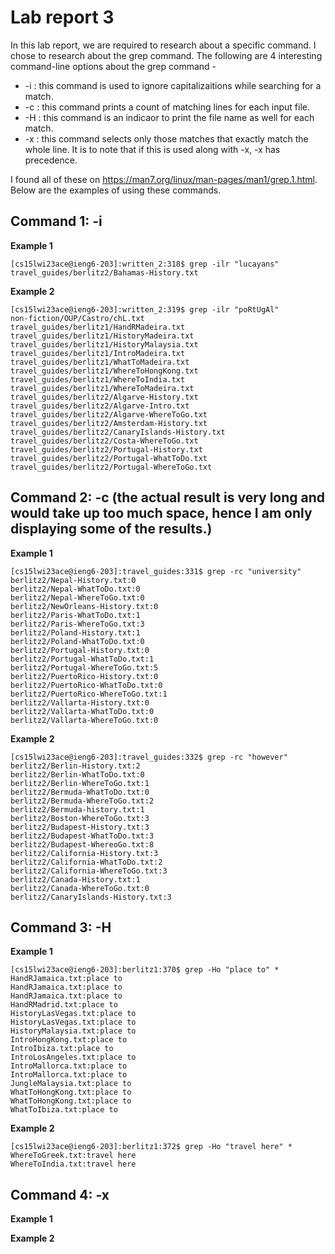 # Lab report 3
In this lab report, we are required to research about a specific command. I chose to research about the grep command. The following are 4 interesting command-line options about the grep command - 
* -i : this command is used to ignore capitalizaitions while searching for a match.
* -c : this command prints a count of matching lines for each input file.
* -H : this command is an indicaor to print the file name as well for each match.
* -x : this command selects only those matches that exactly match the whole line. It is to note that if this is used along with -x, -x has precedence.

I found all of these on https://man7.org/linux/man-pages/man1/grep.1.html. Below are the examples of using these commands.
## Command 1: -i
**Example 1**
```
[cs15lwi23ace@ieng6-203]:written_2:318$ grep -ilr "lucayans"
travel_guides/berlitz2/Bahamas-History.txt
```

**Example 2**
```
[cs15lwi23ace@ieng6-203]:written_2:319$ grep -ilr "poRtUgAl"
non-fiction/OUP/Castro/chL.txt
travel_guides/berlitz1/HandRMadeira.txt
travel_guides/berlitz1/HistoryMadeira.txt
travel_guides/berlitz1/HistoryMalaysia.txt
travel_guides/berlitz1/IntroMadeira.txt
travel_guides/berlitz1/WhatToMadeira.txt
travel_guides/berlitz1/WhereToHongKong.txt
travel_guides/berlitz1/WhereToIndia.txt
travel_guides/berlitz1/WhereToMadeira.txt
travel_guides/berlitz2/Algarve-History.txt
travel_guides/berlitz2/Algarve-Intro.txt
travel_guides/berlitz2/Algarve-WhereToGo.txt
travel_guides/berlitz2/Amsterdam-History.txt
travel_guides/berlitz2/CanaryIslands-History.txt
travel_guides/berlitz2/Costa-WhereToGo.txt
travel_guides/berlitz2/Portugal-History.txt
travel_guides/berlitz2/Portugal-WhatToDo.txt
travel_guides/berlitz2/Portugal-WhereToGo.txt
```

## Command 2: -c (the actual result is very long and would take up too much space, hence I am only displaying some of the results.)
**Example 1**
```
[cs15lwi23ace@ieng6-203]:travel_guides:331$ grep -rc "university"
berlitz2/Nepal-History.txt:0
berlitz2/Nepal-WhatToDo.txt:0
berlitz2/Nepal-WhereToGo.txt:0
berlitz2/NewOrleans-History.txt:0
berlitz2/Paris-WhatToDo.txt:1
berlitz2/Paris-WhereToGo.txt:3
berlitz2/Poland-History.txt:1
berlitz2/Poland-WhatToDo.txt:0
berlitz2/Portugal-History.txt:0
berlitz2/Portugal-WhatToDo.txt:1
berlitz2/Portugal-WhereToGo.txt:5
berlitz2/PuertoRico-History.txt:0
berlitz2/PuertoRico-WhatToDo.txt:0
berlitz2/PuertoRico-WhereToGo.txt:1
berlitz2/Vallarta-History.txt:0
berlitz2/Vallarta-WhatToDo.txt:0
berlitz2/Vallarta-WhereToGo.txt:0
```



**Example 2**
```
[cs15lwi23ace@ieng6-203]:travel_guides:332$ grep -rc "however"   
berlitz2/Berlin-History.txt:2
berlitz2/Berlin-WhatToDo.txt:0
berlitz2/Berlin-WhereToGo.txt:1
berlitz2/Bermuda-WhatToDo.txt:0
berlitz2/Bermuda-WhereToGo.txt:2
berlitz2/Bermuda-history.txt:1
berlitz2/Boston-WhereToGo.txt:3
berlitz2/Budapest-History.txt:3
berlitz2/Budapest-WhatToDo.txt:3
berlitz2/Budapest-WhereoGo.txt:8
berlitz2/California-History.txt:3
berlitz2/California-WhatToDo.txt:2
berlitz2/California-WhereToGo.txt:3
berlitz2/Canada-History.txt:1
berlitz2/Canada-WhereToGo.txt:0
berlitz2/CanaryIslands-History.txt:3
```

## Command 3: -H
**Example 1**
```
[cs15lwi23ace@ieng6-203]:berlitz1:370$ grep -Ho "place to" *       
HandRJamaica.txt:place to
HandRJamaica.txt:place to
HandRJamaica.txt:place to
HandRMadrid.txt:place to
HistoryLasVegas.txt:place to
HistoryLasVegas.txt:place to
HistoryMalaysia.txt:place to
IntroHongKong.txt:place to
IntroIbiza.txt:place to
IntroLosAngeles.txt:place to
IntroMallorca.txt:place to
IntroMallorca.txt:place to
JungleMalaysia.txt:place to
WhatToHongKong.txt:place to
WhatToHongKong.txt:place to
WhatToIbiza.txt:place to
```

**Example 2**
```
[cs15lwi23ace@ieng6-203]:berlitz1:372$ grep -Ho "travel here" *
WhereToGreek.txt:travel here
WhereToIndia.txt:travel here
```

## Command 4: -x
**Example 1**


**Example 2**




